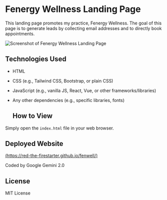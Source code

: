# Fenergy Wellness Landing Page

This landing page promotes my practice, Fenergy Wellness. The goal of this page is to generate leads by collecting email addresses and to directly book appointments.

![Screenshot of Fenergy Wellness Landing Page](FenergyWellnessLPScreenshot)

## Technologies Used

* HTML
* CSS (e.g., Tailwind CSS, Bootstrap, or plain CSS)
* JavaScript (e.g., vanilla JS, React, Vue, or other frameworks/libraries)
* Any other dependencies (e.g., specific libraries, fonts)

  ## How to View

Simply open the `index.html` file in your web browser.

## Deployed Website

[(https://red-the-firestarter.github.io/fenwell/)](https://red-the-firestarter.github.io/fenwell/)

Coded by Google Gemini 2.0 

## License

MIT License

